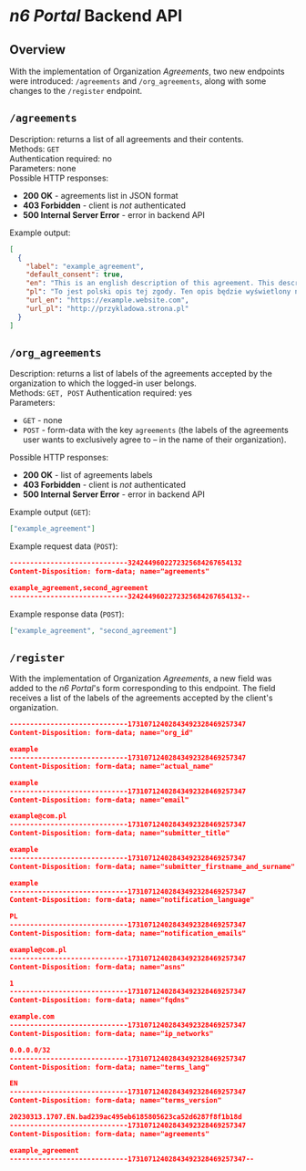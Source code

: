 # _n6 Portal_ Backend API

## Overview

With the implementation of Organization _Agreements_, two new endpoints were introduced: `/agreements` and `/org_agreements`, along with some changes to the `/register` endpoint.

## `/agreements`

Description: returns a list of all agreements and their contents.  
Methods: `GET`  
Authentication required: no  
Parameters: none  
Possible HTTP responses:

- **200 OK** - agreements list in JSON format
- **403 Forbidden** - client is _not_ authenticated
- **500 Internal Server Error** - error in backend API

Example output:

```json
[
  {
    "label": "example_agreement",
    "default_consent": true,
    "en": "This is an english description of this agreement. This description will be shown on N6 Portal.",
    "pl": "To jest polski opis tej zgody. Ten opis będzie wyświetlony na Portalu N6.",
    "url_en": "https://example.website.com",
    "url_pl": "http://przykladowa.strona.pl"
  }
]
```

## `/org_agreements`

Description: returns a list of labels of the agreements accepted by the organization to which the logged-in user belongs.  
Methods: `GET, POST`
Authentication required: yes  
Parameters:
- `GET` - none
- `POST` - form-data with the key `agreements` (the labels of the agreements user wants to exclusively agree to – in the name of their organization).

Possible HTTP responses:
- **200 OK** - list of agreements labels
- **403 Forbidden** - client is _not_ authenticated
- **500 Internal Server Error** - error in backend API

Example output (`GET`):

```json
["example_agreement"]
```

Example request data (`POST`):

```json
-----------------------------3242449602272325684267654132
Content-Disposition: form-data; name="agreements"

example_agreement,second_agreement
-----------------------------3242449602272325684267654132--
```

Example response data (`POST`):

```json
["example_agreement", "second_agreement"]
```

## `/register`

With the implementation of Organization _Agreements_, a new field was added to the *n6 Portal*'s form corresponding to this endpoint. The field receives a list of the labels of the agreements accepted by the client's organization.

```json
-----------------------------17310712402843492328469257347
Content-Disposition: form-data; name="org_id"

example
-----------------------------17310712402843492328469257347
Content-Disposition: form-data; name="actual_name"

example
-----------------------------17310712402843492328469257347
Content-Disposition: form-data; name="email"

example@com.pl
-----------------------------17310712402843492328469257347
Content-Disposition: form-data; name="submitter_title"

example
-----------------------------17310712402843492328469257347
Content-Disposition: form-data; name="submitter_firstname_and_surname"

example
-----------------------------17310712402843492328469257347
Content-Disposition: form-data; name="notification_language"

PL
-----------------------------17310712402843492328469257347
Content-Disposition: form-data; name="notification_emails"

example@com.pl
-----------------------------17310712402843492328469257347
Content-Disposition: form-data; name="asns"

1
-----------------------------17310712402843492328469257347
Content-Disposition: form-data; name="fqdns"

example.com
-----------------------------17310712402843492328469257347
Content-Disposition: form-data; name="ip_networks"

0.0.0.0/32
-----------------------------17310712402843492328469257347
Content-Disposition: form-data; name="terms_lang"

EN
-----------------------------17310712402843492328469257347
Content-Disposition: form-data; name="terms_version"

20230313.1707.EN.bad239ac495eb6185805623ca52d6287f8f1b18d
-----------------------------17310712402843492328469257347
Content-Disposition: form-data; name="agreements"

example_agreement
-----------------------------17310712402843492328469257347--

```
